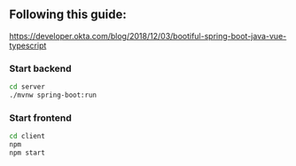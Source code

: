 ## Following this guide: 
https://developer.okta.com/blog/2018/12/03/bootiful-spring-boot-java-vue-typescript

### Start backend
```bash
cd server
./mvnw spring-boot:run
```

### Start frontend
```bash
cd client
npm
npm start
```
